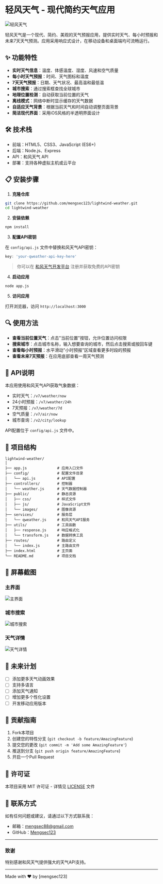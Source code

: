 # 轻风天气 - 现代简约天气应用

![轻风天气](screenshots/weather_app_preview.png)

轻风天气是一个现代、简约、美观的天气预报应用，提供实时天气、每小时预报和未来7天天气预测。应用采用响应式设计，在移动设备和桌面端均可流畅运行。

## ✨ 功能特性

- **实时天气信息**：温度、体感温度、湿度、风速和空气质量
- **每小时天气预报**：时间、天气图标和温度
- **7天天气预报**：日期、天气状况、最高温和最低温
- **城市搜索**：通过搜索框查找全球城市
- **地理位置检测**：自动获取当前位置的天气
- **离线模式**：网络中断时显示缓存的天气数据
- **自适应天气背景**：根据当前天气和时间自动调整页面背景
- **简洁现代界面**：采用iOS风格的半透明界面设计

## 🛠️ 技术栈

- 前端：HTML5、CSS3、JavaScript (ES6+)
- 后端：Node.js、Express
- API：和风天气 API
- 部署：支持各种虚拟主机或云平台

## 📋 安装步骤

1. **克隆仓库**

```bash
git clone https://github.com/mengsec123/lightwind-weather.git
cd lightwind-weather
```

2. **安装依赖**

```bash
npm install
```

3. **配置API密钥**

在 `config/api.js` 文件中替换和风天气API密钥：

```javascript
key: 'your-qweather-api-key-here'
```

> 你可以在 [和风天气开发平台](https://dev.qweather.com/) 注册并获取免费的API密钥

4. **启动应用**

```bash
node app.js
```

5. **访问应用**

打开浏览器，访问 `http://localhost:3000`

## 🔍 使用方法

- **查看当前位置天气**：点击"当前位置"按钮，允许位置访问权限
- **搜索城市**：点击城市名称，输入想要查询的城市，然后点击搜索或按回车键
- **查看每小时预报**：水平滑动"小时预报"区域查看更多时段的预报
- **查看未来7天预报**：在应用底部查看一周天气预测

## 🔌 API说明

本应用使用和风天气API获取气象数据：

- 实时天气：`/v7/weather/now`
- 24小时预报：`/v7/weather/24h` 
- 7天预报：`/v7/weather/7d`
- 空气质量：`/v7/air/now`
- 城市查询：`/v2/city/lookup`

API配置位于 `config/api.js` 文件中。

## 📁 项目结构

```
lightwind-weather/
│
├── app.js              # 应用入口文件
├── config/             # 配置文件目录
│   └── api.js          # API配置
├── controllers/        # 控制器
│   └── weather.js      # 天气数据控制器
├── public/             # 静态资源
│   ├── css/            # 样式文件
│   ├── js/             # JavaScript文件
│   └── images/         # 图像资源
├── services/           # 服务层
│   └── qweather.js     # 和风天气API服务
├── utils/              # 工具函数
│   ├── response.js     # 响应格式化
│   └── transform.js    # 数据转换工具
├── routes/             # 路由定义
│   └── index.js        # 主路由文件
├── index.html          # 主页面
└── README.md           # 项目文档
```

## 📱 屏幕截图

### 主界面
![主界面](screenshots/main_interface.png)

### 城市搜索
![城市搜索](screenshots/city_search.png)

### 天气详情
![天气详情](screenshots/weather_details.png)

## 🚀 未来计划

- [ ] 添加更多天气动画效果
- [ ] 支持多语言
- [ ] 添加天气通知
- [ ] 增加更多个性化设置
- [ ] 开发移动应用版本

## 🤝 贡献指南

1. Fork本项目
2. 创建您的特性分支 (`git checkout -b feature/AmazingFeature`)
3. 提交您的更改 (`git commit -m 'Add some AmazingFeature'`)
4. 推送到分支 (`git push origin feature/AmazingFeature`)
5. 开启一个Pull Request

## 📄 许可证

本项目采用 MIT 许可证 - 详情见 [LICENSE](LICENSE) 文件

## 📧 联系方式

如有任何问题或建议，请通过以下方式联系我：

- 邮箱：mengsec88@gmail.com
- GitHub：[Mengsec123](https://github.com/mengsec123)

---

### 致谢

特别感谢和风天气提供强大的天气API支持。

---

Made with ❤️ by [mengsec123] 
